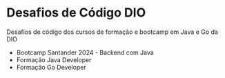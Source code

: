 # Desafios de Código DIO
Desafios de código dos cursos de formação e bootcamp em Java e Go da DIO

* Bootcamp Santander 2024 - Backend com Java
* Formação Java Developer
* Formação Go Developer
